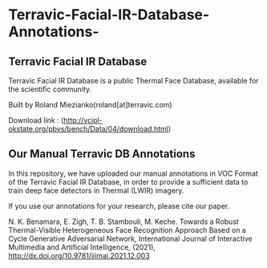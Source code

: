 # Terravic-Facial-IR-Database-Annotations-

## Terravic Facial IR Database

Terravic Facial IR Database is a public Thermal Face Database, available for the scientific community. 

Built by Roland Miezianko(roland[at]terravic.com)

Download link : (http://vcipl-okstate.org/pbvs/bench/Data/04/download.html)

## Our Manual Terravic DB Annotations

In this repository, we have uploaded our manual annotations in VOC Format of the Terravic Facial IR Database, in order to provide a sufficient data to train deep face detectors in Thermal (LWIR) imagery.


If you use our annotations for your research, please cite our paper.

N. K. Benamara, E. Zigh, T. B. Stambouli, M. Keche. Towards a Robust Thermal-Visible Heterogeneous Face Recognition Approach Based on a Cycle Generative Adversarial Network, International Journal of Interactive Multimedia and Artificial Intelligence, (2021), http://dx.doi.org/10.9781/ijimai.2021.12.003

